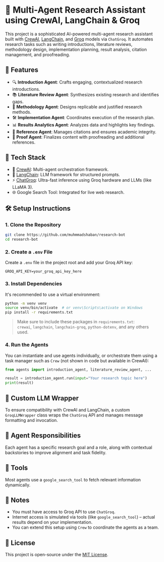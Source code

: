 
# 🧠 Multi-Agent Research Assistant using CrewAI, LangChain & Groq

This project is a sophisticated AI-powered multi-agent research assistant built with [CrewAI](https://docs.crewai.com/), [LangChain](https://www.langchain.com/), and [Groq](https://groq.com/) models via `ChatGroq`. It automates research tasks such as writing introductions, literature reviews, methodology design, implementation planning, result analysis, citation management, and proofreading.

## 🚀 Features

- 🔍 **Introduction Agent**: Crafts engaging, contextualized research introductions.
- 📚 **Literature Review Agent**: Synthesizes existing research and identifies gaps.
- 🧪 **Methodology Agent**: Designs replicable and justified research methods.
- 🛠️ **Implementation Agent**: Coordinates execution of the research plan.
- 📊 **Results Analytics Agent**: Analyzes data and highlights key findings.
- 📖 **Reference Agent**: Manages citations and ensures academic integrity.
- 📝 **Proof Agent**: Finalizes content with proofreading and additional references.

## 🧩 Tech Stack

- 🧠 [CrewAI](https://docs.crewai.com/): Multi-agent orchestration framework.
- 🔗 [LangChain](https://www.langchain.com/): LLM framework for structured prompts.
- ⚡ [ChatGroq](https://groq.com/): Ultra-fast inference using Groq hardware and LLMs (like LLaMA 3).
- 🌐 Google Search Tool: Integrated for live web research.

## 🛠️ Setup Instructions

### 1. Clone the Repository

```bash
git clone https://github.com/muhmmadshaban/research-bot
cd research-bot
```

### 2. Create a `.env` File

Create a `.env` file in the project root and add your Groq API key:

```env
GROQ_API_KEY=your_groq_api_key_here
```

### 3. Install Dependencies

It's recommended to use a virtual environment:

```bash
python -m venv venv
source venv/bin/activate  # or venv\Scripts\activate on Windows
pip install -r requirements.txt
```

> Make sure to include these packages in `requirements.txt`:  
> `crewai`, `langchain`, `langchain-groq`, `python-dotenv`, and any others used.

### 4. Run the Agents

You can instantiate and use agents individually, or orchestrate them using a task manager such as `Crew` (not shown in code but available in CrewAI):

```python
from agents import introduction_agent, literature_review_agent, ...

result = introduction_agent.run(input="Your research topic here")
print(result)
```

## 🔧 Custom LLM Wrapper

To ensure compatibility with CrewAI and LangChain, a custom `GroqLLMWrapper` class wraps the `ChatGroq` API and manages message formatting and invocation.

## 🧠 Agent Responsibilities

Each agent has a specific research goal and a role, along with contextual backstories to improve alignment and task fidelity.

## 📎 Tools

Most agents use a `google_search_tool` to fetch relevant information dynamically.

## 📌 Notes

- You must have access to Groq API to use `ChatGroq`.
- Internet access is simulated via tools (like `google_search_tool`) – actual results depend on your implementation.
- You can extend this setup using `Crew` to coordinate the agents as a team.

## 📜 License

This project is open-source under the [MIT License](LICENSE).
